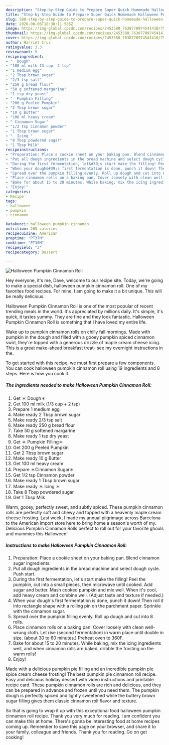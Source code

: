 ```yaml
---
description: "Step-by-Step Guide to Prepare Super Quick Homemade Halloween Pumpkin Cinnamon Roll"
title: "Step-by-Step Guide to Prepare Super Quick Homemade Halloween Pumpkin Cinnamon Roll"
slug: 580-step-by-step-guide-to-prepare-super-quick-homemade-halloween-pumpkin-cinnamon-roll
date: 2020-08-06T18:38:11.585Z
image: https://img-global.cpcdn.com/recipes/2453580_7638770974541410/751x532cq70/halloween-pumpkin-cinnamon-roll-recipe-main-photo.jpg
thumbnail: https://img-global.cpcdn.com/recipes/2453580_7638770974541410/751x532cq70/halloween-pumpkin-cinnamon-roll-recipe-main-photo.jpg
cover: https://img-global.cpcdn.com/recipes/2453580_7638770974541410/751x532cq70/halloween-pumpkin-cinnamon-roll-recipe-main-photo.jpg
author: Harriet Cruz
ratingvalue: 3.3
reviewcount: 9
recipeingredient:
- "  Dough"
- "100 ml milk 13 cup  2 tsp"
- "1 medium egg"
- "2 Tbsp brown sugar"
- "2/3 tsp salt"
- "250 g bread flour"
- "50 g softened margarine"
- "1 tsp dry yeast"
- "  Pumpkin Filling"
- "200 g Peeled Pumpkin"
- "2 Tbsp brown sugar"
- "10 g Butter"
- "100 ml heavy cream"
- " Cinnamon Sugar"
- "1/2 tsp Cinnamon powder"
- "1 Tbsp brown sugar"
- "  Icing "
- "8 Tbsp powdered sugar"
- "1 Tbsp Milk"
recipeinstructions:
- "Preparation: Place a cookie sheet on your baking pan. Blend cinnamon sugar ingredients."
- "Put all dough ingredients in the bread machine and select dough cycle. Push start."
- "During the first fermentation, let&#39;s start make the filling! Peel the pumpkin, cut into a small pieces, then microwave until cooked. Add sugar and butter. Mash cooked pumpkin and mix well. When it&#39;s cool, add heavy cream and combine well. (Adjust taste and texture if needed.)"
- "When your dough&#39;s first fermentation is done, punch it down! Then roll it into rectangle shape with a rolling pin on the parchment paper. Sprinkle with the cinnamon sugar."
- "Spread over the pumpkin filling evenly. Roll up dough and cut into 8 rolls."
- "Place cinnamon rolls on a baking pan. Cover loosely with clean well-wrung cloth. Let rise (second fermentation) in warm place until double in size. (about 30 to 60 minutes.) Preheat oven to 360F."
- "Bake for about 15 to 20 minutes. While baking, mix the icing ingredients well, and when cinnamon rolls are baked, dribble the frosting on the warm rolls!"
- "Enjoy!"
categories:
- Recipe
tags:
- halloween
- pumpkin
- cinnamon

katakunci: halloween pumpkin cinnamon 
nutrition: 265 calories
recipecuisine: American
preptime: "PT37M"
cooktime: "PT30M"
recipeyield: "3"
recipecategory: Dessert

---
```



![Halloween Pumpkin Cinnamon Roll](https://img-global.cpcdn.com/recipes/2453580_7638770974541410/751x532cq70/halloween-pumpkin-cinnamon-roll-recipe-main-photo.jpg)

Hey everyone, it's me, Dave, welcome to our recipe site. Today, we're going to make a special dish, halloween pumpkin cinnamon roll. One of my favorites food recipes. For mine, I am going to make it a bit unique. This will be really delicious.

Halloween Pumpkin Cinnamon Roll is one of the most popular of recent trending meals in the world. It's appreciated by millions daily. It's simple, it's quick, it tastes yummy. They are fine and they look fantastic. Halloween Pumpkin Cinnamon Roll is something that I have loved my entire life.

Wake up to pumpkin cinnamon rolls on chilly fall mornings. Made with pumpkin in the dough and filled with a gooey pumpkin spiced cinnamon swirl, they&#39;re topped with a generous drizzle of maple cream cheese icing. This is a great make-ahead breakfast treat- see my overnight instructions in the.


To get started with this recipe, we must first prepare a few components. You can cook halloween pumpkin cinnamon roll using 19 ingredients and 8 steps. Here is how you cook it.

<!--inarticleads1-->

##### The ingredients needed to make Halloween Pumpkin Cinnamon Roll:

1. Get  ＊ Dough＊
1. Get 100 ml milk (1/3 cup + 2 tsp)
1. Prepare 1 medium egg
1. Make ready 2 Tbsp brown sugar
1. Make ready 2/3 tsp salt
1. Make ready 250 g bread flour
1. Take 50 g softened margarine
1. Make ready 1 tsp dry yeast
1. Get  ＊ Pumpkin Filling＊
1. Get 200 g Peeled Pumpkin
1. Get 2 Tbsp brown sugar
1. Make ready 10 g Butter
1. Get 100 ml heavy cream
1. Prepare  ＊Cinnamon Sugar＊
1. Get 1/2 tsp Cinnamon powder
1. Make ready 1 Tbsp brown sugar
1. Make ready  ＊ Icing ＊
1. Take 8 Tbsp powdered sugar
1. Get 1 Tbsp Milk


Warm, gooey, perfectly sweet, and subtly spiced. These pumpkin cinnamon rolls are perfectly soft and chewy and topped with a heavenly maple cream cheese frosting. Last week, I made my annual pilgrimage across Barcelona to the American import store here to bring home a season&#39;s worth of my. Delicious Pumpkin Cinnamon Rolls perfect to roll out for your favorite ghouls and mummies this Halloween! 

<!--inarticleads2-->

##### Instructions to make Halloween Pumpkin Cinnamon Roll:

1. Preparation: Place a cookie sheet on your baking pan. Blend cinnamon sugar ingredients.
1. Put all dough ingredients in the bread machine and select dough cycle. Push start.
1. During the first fermentation, let&#39;s start make the filling! Peel the pumpkin, cut into a small pieces, then microwave until cooked. Add sugar and butter. Mash cooked pumpkin and mix well. When it&#39;s cool, add heavy cream and combine well. (Adjust taste and texture if needed.)
1. When your dough&#39;s first fermentation is done, punch it down! Then roll it into rectangle shape with a rolling pin on the parchment paper. Sprinkle with the cinnamon sugar.
1. Spread over the pumpkin filling evenly. Roll up dough and cut into 8 rolls.
1. Place cinnamon rolls on a baking pan. Cover loosely with clean well-wrung cloth. Let rise (second fermentation) in warm place until double in size. (about 30 to 60 minutes.) Preheat oven to 360F.
1. Bake for about 15 to 20 minutes. While baking, mix the icing ingredients well, and when cinnamon rolls are baked, dribble the frosting on the warm rolls!
1. Enjoy!


Made with a delicious pumpkin pie filling and an incredible pumpkin pie spice cream cheese frosting! The best pumpkin pie cinnamon roll recipe. Easy and delicious holiday dessert with video instructions and printable recipe card. These pumpkin cinnamon rolls are rich and delicious, and they can be prepared in advance and frozen until you need them. The pumpkin dough is perfectly spiced and lightly sweetened while the buttery brown sugar filling gives them classic cinnamon roll flavor and texture. 

So that is going to wrap it up with this exceptional food halloween pumpkin cinnamon roll recipe. Thank you very much for reading. I am confident you can make this at home. There's gonna be interesting food at home recipes coming up. Remember to save this page on your browser, and share it to your family, colleague and friends. Thank you for reading. Go on get cooking!
